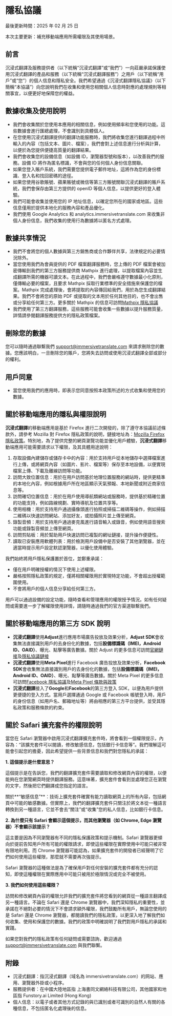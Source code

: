 # 隱私協議

最後更新時間：2025 年 02 月 25 日

本次主要更新：補充移動端應用所需權限及其使用場景。

## 前言

沉浸式翻譯及服務提供者（以下統稱“沉浸式翻譯”或“我們”）一向莊嚴承諾保護使用沉浸式翻譯的產品和服務（以下統稱“沉浸式翻譯服務”）之用戶（以下統稱“用戶”或“您”）的個人信息和隱私安全。我們希望通過《沉浸式翻譯隱私協議》（以下簡稱“本協議”）向您說明我們在收集和使用您相關個人信息時對應的處理規則等相關事宜，以便更好地保障您的權益。

## 數據收集及使用說明

- 我們會收集關於您使用本應用的相關信息，例如使用頻率和您使用的功能。這些數據會進行匯總處理，不會識別到具體個人。
- 在您使用沉浸式翻譯提供的翻譯功能服務時，我們將收集您進行翻譯過程中所輸入的內容（包括文本、圖片、檔案），我們會對上述信息進行分析與計算，以便於為您提供便捷高質量的翻譯結果。
- 我們會收集您的設備信息（如設備 ID，瀏覽器型號和版本），以改善我們的服務。設備 ID 將作為匿名標識，不會與您的任何個人身份信息關聯。
- 如果您登入賬戶系統，我們需要您提供電子郵件地址，這將作為您的身份標識、登入名和找回密碼的途徑。
- 如果您使用谷歌賬號、蘋果賬號或微信等第三方賬號關聯沉浸式翻譯的賬戶系統，我們會保存由第三方提供的 openID 等個人信息，以提供更好的登入體驗。
- 我們可能會收集並使用您的 IP 地址信息，以確定您所在的國家或地區。這些信息僅用於提供本地化的服務內容和產品優化。
- 我們使用 Google Analytics 和 analytics.immersivetranslate.com 來收集非個人身份信息，我們收集的使用行為數據將以匿名方式處理。

## 數據共享情況

- 我們不會將您的個人數據與第三方銷售商或合作夥伴共享，法律規定的必要情況除外。
- 當您使用我們為會員提供的 PDF 檔案翻譯服務時，您上傳的 PDF 檔案會被加密傳輸到我們的第三方服務提供商 Mathpix 進行處理，以提取檔案內容並生成翻譯所需的機器可讀文本。在此過程中，我們會嚴格遵守數據最小化原則，僅傳輸必要的檔案，且要求 Mathpix 採取行業標準的安全措施來保護您的檔案。Mathpix 完成處理後，會將提取的內容傳回給我們，用於為您生成翻譯結果。我們不會將您的原始 PDF 或提取的文本用於任何其他目的，也不會出售或分享給任何第三方。更多關於 Mathpix 的信息可訪問[Mathpix 隱私協議](https://mathpix.com/privacy)
- 我們使用了第三方翻譯服務，這些服務可能會收集一些數據以提升服務質量，詳情請參閱翻譯服務提供方的隱私政策檔案。

## 刪除您的數據

您可以隨時通過聯繫我們 support@immersivetranslate.com 來請求刪除您的數據。您應該明白，一旦刪除您的賬戶，您將失去訪問或使用沉浸式翻譯全部或部分的權利。

## 用戶同意

- 當您使用我們的應用時，即表示您同意按照本政策所述的方式收集和使用您的數據。

## 關於移動端應用的隱私與權限說明

**沉浸式翻譯**的移動端應用是基於 Firefox 進行二次開發的，除了遵守本協議前述條款外，請參考 Mozilla 對 Firefox 隱私政策的說明，鏈接地址為：[Mozilla Firefox 隱私政策](https://www.mozilla.org/zh-CN/privacy/firefox/)。特別地，為了提供完整的網頁瀏覽功能並優化用戶體驗，**沉浸式翻譯**移動端應用可能需要請求以下權限，及其具體用途說明：

1. 存取設備內建儲存或儲存卡中的內容：用於支持用戶從本地儲存中選擇檔案進行上傳，或將網頁內容（如圖片、影片、檔案等）保存至本地設備，以便實現檔案上傳、下載及離線訪問等功能。
2. 訪問大致位置信息：用於在用戶訪問基於地理位置服務的網站時，提供更精準的本地化內容，例如根據用戶所在地區顯示天氣預報、本地新聞或附近商家信息等。
3. 訪問確切位置信息：用於在用戶使用導航類網站或服務時，提供基於精確位置的功能支持，例如路線規劃、實時導航及位置共享等。
4. 使用相機：用於支持用戶通過攝像頭進行拍照或掃描二維碼等操作，例如掃描二維碼以快速訪問網站、添加好友，或拍攝照片並上傳至網頁。
5. 錄製音頻：用於支持用戶通過麥克風進行語音輸入或錄音，例如使用語音搜索功能或錄製音頻並上傳至網頁。
6. 訪問剪貼板：用於幫助用戶快速訪問已複製的網址鏈接，提升操作便捷性。
7. 讀取已安裝應用軟體列表：用於檢測用戶設備中是否安裝了其他瀏覽器，並在適當時提示用戶設定默認瀏覽器，以優化使用體驗。

我們始終將用戶隱私保護置於首位，並鄭重承諾：

- 僅在用戶明確授權的情況下使用上述權限。
- 嚴格按照隱私政策的規定，僅將相關權限用於實現特定功能，不會超出授權範圍使用。
- 不會將用戶的個人信息分享給任何第三方。

用戶可以通過設備的設定功能，隨時查看和管理應用的權限授予情況。如有任何疑問或需要進一步了解權限使用詳情，請隨時通過我們的官方渠道聯繫我們。

## 關於移動端應用的第三方 SDK 說明

- **沉浸式翻譯**使用**Adjust**進行應用市場廣告投放及效果分析，**Adjust SDK**會收集無法直接識別用戶的去身份化的數據，包括**設備標識碼（IMEI，Android ID、OAID）**、曝光、點擊等廣告數據。關於 Adjust 的更多信息可訪問[官網鏈接](https://www.adjust.com/)及[隱私協議鏈接](https://www.adjust.com/terms/privacy-policy/)
- **沉浸式翻譯**使用**Meta Pixel**進行 Facebook 廣告投放及效果分析，**Facebook SDK**會收集無法直接識別用戶的去身份化的數據，包括**設備標識碼（IMEI，Android ID、OAID）**、曝光、點擊等廣告數據。關於 Meta Pixel 的更多信息可訪問[Facebook 隱私協議](https://www.facebook.com/privacy/policy/)及[Meta Pixel 條款與政策](https://developers.facebook.com/docs/meta-pixel/guides/terms-and-policies)
- **沉浸式翻譯**接入了**Google**和**Facebook**的第三方登入 SDK，以便為用戶提供更便捷的登入方式。當用戶選擇通過 Google 或 Facebook 帳號登入時，用戶的身份信息（如用戶名、郵箱地址等）將由相應的第三方平台提供，並受其隱私政策和服務條款的約束。

## 關於 Safari 擴充套件的權限說明

當您在 Safari 瀏覽器中啟用沉浸式翻譯擴充套件時，將會看到一個權限提示，內容為：“該擴充套件可以閱讀，修改敏感信息，包括銀行卡信息等”。我們理解這可能會引起您的擔憂，因此希望提供一些背景信息和我們對您隱私的承諾：

**1. 這個提示是什麼意思？**

這個提示是在告訴您，我們的翻譯擴充套件需要讀取和修改網頁內容的權限，以便能夠在您瀏覽網頁時提供翻譯服務。這意味著，擴充套件會看到並處理您正在瀏覽的文字，然後把它們翻譯成您指定的語言。

關於**“敏感信息”**：技術上擴充套件確實有能力讀取網頁上的所有內容，包括網頁中可能的敏感數據。但實際上，我們的翻譯擴充套件只關注於將文本從一種語言轉換到另一種語言，它並不會去“關注”或“收集”您的私人信息，比如銀行卡信息。

**2. 為什麼只有 Safari 會顯示這個提示，而其他瀏覽器（如 Chrome, Edge 瀏覽器）不會顯示該提示？**

這主要是因為不同瀏覽器有不同的隱私保護政策和提示機制。Safari 瀏覽器更傾向於提前告知用戶所有可能的權限請求，即使這些權限在實際使用中可能只被非常有限地利用。而 Chrome 瀏覽器可能認為，如果擴充套件的開發者已經聲明了它們如何使用這些權限，那麼就不需要再次強提示。

Safari 瀏覽器的這種做法是為了確保用戶對任何安裝的擴充套件都有充分的認知，即使這種權限在實際應用中可能只被用於極限情況或完全不被使用。

**3. 我們如何使用這些權限？**

訪問和修改網頁內容的權限允許我們的擴充套件將您看到的網頁從一種語言翻譯成另一種語言。不論在 Safari 還是 Chrome 瀏覽器中，我們深知隱私的重要性，並承諾在不絕對必要的情況下不會請求額外權限，我們鼓勵所有用戶，無論您使用的是 Safari 還是 Chrome 瀏覽器，都閱讀我們的隱私政策，以更深入地了解我們如何收集、使用和保護您的數據。我們的政策中明確說明了我們對用戶隱私的承諾和實踐。

如果您對我們的隱私政策有任何疑問或需要諮詢，歡迎通過 support@immersivetranslate.com 與我們聯繫。

## 附錄

- 沉浸式翻譯：指沉浸式翻譯（域名為 immersivetranslate.com）的网站、應用、瀏覽器外掛或小程序。
- 服務提供者：在中國大陸地區指 上海書同文網絡科技有限公司，其他國家和地區指 Funstory.ai Limited (Hong Kong)
- 個人信息：以電子或者其他方式記錄的與已識別或者可識別的自然人有關的各種信息，不包括匿名化處理後的信息。